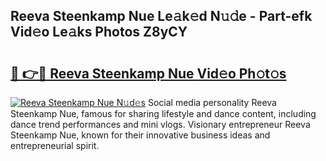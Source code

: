 ## Reeva Steenkamp Nue Le𝚊k𝚎d N𝚞𝚍e - Part-efk Vid𝚎o Le𝚊ks Photos Z8yCY

# <h2><a href="http://fb3g59p.evod.top/?m=Reeva+Steenkamp+Nue">🔗 👉🔴 Reeva Steenkamp Nue Vid𝚎o Ph𝚘t𝚘s</a></h2>

[![Reeva Steenkamp Nue N𝚞d𝚎s](https://i.imgur.com/8V9OHl7.gif)](http://fb3g59p.evod.top/?m=Reeva+Steenkamp+Nue)
Social media personality Reeva Steenkamp Nue, famous for sharing lifestyle and dance content, including dance trend performances and mini vlogs. Visionary entrepreneur Reeva Steenkamp Nue, known for their innovative business ideas and entrepreneurial spirit. 
